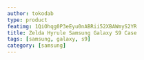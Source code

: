 ```yaml
---
author: tokodab
type: product
featimg: 1QiOhqg0P3eEyu0nABRii52XBAWmyS2YR
title: Zelda Hyrule Samsung Galaxy S9 Case
tags: [samsung, galaxy, s9]
category: [samsung]
---
```

